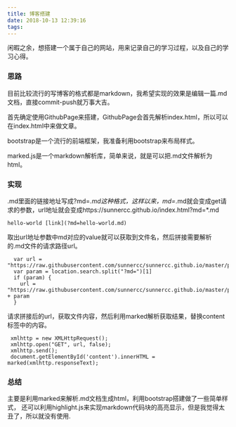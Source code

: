 ```yaml
---
title: 博客搭建
date: 2018-10-13 12:39:16
tags:
---
```


闲暇之余，想搭建一个属于自己的网站，用来记录自己的学习过程，以及自己的学习心得。
### 思路
  目前比较流行的写博客的格式都是markdown，我希望实现的效果是编辑一篇.md文档，直接commit-push就万事大吉。
  
  首先确定使用GithubPage来搭建，GithubPage会首先解析index.html，所以可以在index.html中来做文章。
  
  bootstrap是一个流行的前端框架，我准备利用bootstrap来布局样式。

  marked.js是一个markdown解析库，简单来说，就是可以把.md文件解析为html。
  
### 实现
.md里面的链接地址写成?md=*.md这种格式，这样以来，md=*.md就会变成get请求的参数，url地址就会变成https://sunnercc.github.io/index.html?md=*.md
```
hello-world [link](?md=hello-world.md)
```
取出url地址参数中md对应的value就可以获取到文件名，然后拼接需要解析的.md文件的请求路径url。

```
  var url = "https://raw.githubusercontent.com/sunnercc/sunnercc.github.io/master/post/about.md"
  var param = location.search.split("?md=")[1]
  if (param) {
    url = "https://raw.githubusercontent.com/sunnercc/sunnercc.github.io/master/post/" + param
  }
```
请求拼接后的url，获取文件内容，然后利用marked解析获取结果，替换content标签中的内容。
```
 xmlhttp = new XMLHttpRequest();
 xmlhttp.open("GET", url, false);
 xmlhttp.send();
 document.getElementById('content').innerHTML = marked(xmlhttp.responseText);
```

### 总结
主要是利用marked来解析.md文档生成html，利用bootstrap搭建做了一些简单样式，
还可以利用highlight.js来实现markdown代码块的高亮显示，但是我觉得太丑了，所以就没有使用.
